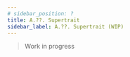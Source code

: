 ```yaml
---
# sidebar_position: ?
title: A.??. Supertrait
sidebar_label: A.??. Supertrait (WIP)
---
```


> Work in progress
